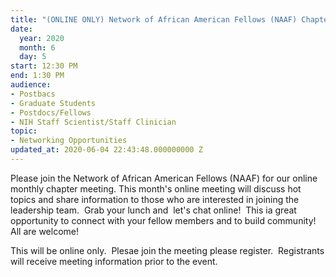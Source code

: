 ```yaml
---
title: "(ONLINE ONLY) Network of African American Fellows (NAAF) Chapter Lunch"
date:
  year: 2020
  month: 6
  day: 5
start: 12:30 PM
end: 1:30 PM
audience:
- Postbacs
- Graduate Students
- Postdocs/Fellows
- NIH Staff Scientist/Staff Clinician
topic:
- Networking Opportunities
updated_at: 2020-06-04 22:43:48.000000000 Z
---
```

Please join the Network of African American Fellows (NAAF) for our
online monthly chapter meeting. This month\'s online meeting
will discuss hot topics and share information to those who are
interested in joining the leadership team.  Grab your lunch and  let\'s
chat online!  This ia great opportunity to connect with your fellow
members and to build community!  All are welcome!

This will be online only.  Plesae join the meeting please register. 
Registrants will receive meeting information prior to the event.

